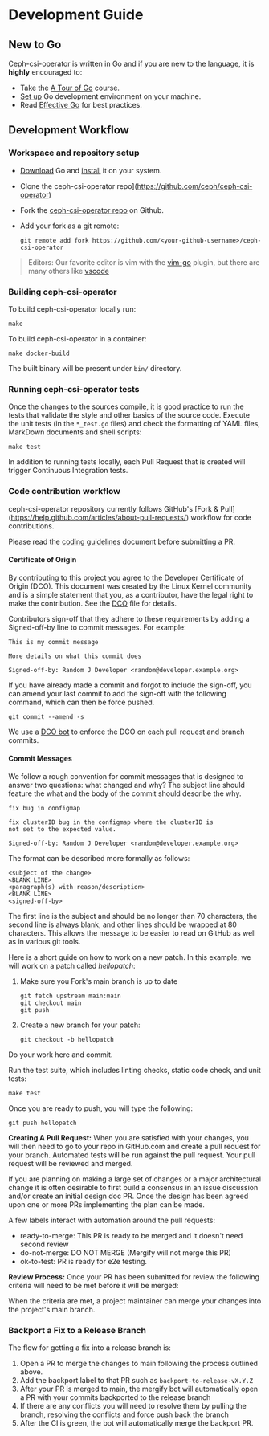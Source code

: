 # Development Guide

## New to Go

Ceph-csi-operator is written in Go and if you are new to the language,
it is **highly** encouraged to:

* Take the [A Tour of Go](http://tour.golang.org/welcome/1) course.
* [Set up](https://golang.org/doc/code.html) Go development environment on your machine.
* Read [Effective Go](https://golang.org/doc/effective_go.html) for best practices.

## Development Workflow

### Workspace and repository setup

* [Download](https://golang.org/dl/) Go and
   [install](https://golang.org/doc/install) it on your system.
* Clone the ceph-csi-operator
  repo](<https://github.com/ceph/ceph-csi-operator>)
* Fork the [ceph-csi-operator repo](https://github.com/ceph/ceph-csi-operator) on Github.
* Add your fork as a git remote:

    ```console
    git remote add fork https://github.com/<your-github-username>/ceph-csi-operator
    ```

> Editors: Our favorite editor is vim with the [vim-go](https://github.com/fatih/vim-go)
> plugin, but there are many others like [vscode](https://github.com/Microsoft/vscode-go)

### Building ceph-csi-operator

To build ceph-csi-operator locally run:

```console
make
```

To build ceph-csi-operator in a container:

```console
make docker-build
```

The built binary will be present under `bin/` directory.

### Running ceph-csi-operator tests

Once the changes to the sources compile, it is good practice to run the tests that validate the style and other basics of the source code. Execute the unit tests (in the `*_test.go` files) and check the formatting of YAML files, MarkDown documents and shell scripts:

```console
make test
```

In addition to running tests locally, each Pull Request that is created will
trigger Continuous Integration tests.

### Code contribution workflow

ceph-csi-operator repository currently follows GitHub's
[Fork & Pull] (<https://help.github.com/articles/about-pull-requests/>) workflow
for code contributions.

Please read the [coding guidelines](coding.md) document before submitting a PR.

#### Certificate of Origin

By contributing to this project you agree to the Developer Certificate of Origin (DCO). This document was created by the Linux Kernel community and is a simple statement that you, as a contributor, have the legal right to make the contribution. See the [DCO](DCO) file for details.

Contributors sign-off that they adhere to these requirements by adding a Signed-off-by line to commit messages. For example:

```text
This is my commit message

More details on what this commit does

Signed-off-by: Random J Developer <random@developer.example.org>
```

If you have already made a commit and forgot to include the sign-off, you can amend your last commit to add the sign-off with the following command, which can then be force pushed.

```console
git commit --amend -s
```

We use a [DCO bot](https://github.com/apps/dco) to enforce the DCO on each pull request and branch commits.

#### Commit Messages

We follow a rough convention for commit messages that is designed to answer two questions: what changed and why? The subject line should feature the what and the body of the commit should describe the why.

```text
fix bug in configmap

fix clusterID bug in the configmap where the clusterID is
not set to the expected value.

Signed-off-by: Random J Developer <random@developer.example.org>
```

The format can be described more formally as follows:

```text
<subject of the change>
<BLANK LINE>
<paragraph(s) with reason/description>
<BLANK LINE>
<signed-off-by>
```

The first line is the subject and should be no longer than 70 characters, the second line is always blank, and other lines should be wrapped at 80 characters. This allows the message to be easier to read on GitHub as well as in various git tools.

Here is a short guide on how to work on a new patch. In this example, we will work on a patch called *hellopatch*:

1. Make sure you Fork's main branch is up to date

    ```console
    git fetch upstream main:main
    git checkout main
    git push
    ```

2. Create a new branch for your patch:

    ```console
    git checkout -b hellopatch
    ```

Do your work here and commit.

Run the test suite, which includes linting checks, static code check, and unit tests:

```console
make test
```

Once you are ready to push, you will type the following:

```console
git push hellopatch
```

**Creating A Pull Request:**
When you are satisfied with your changes, you will then need to go to your repo in GitHub.com and create a pull request for your branch. Automated tests will be run against the pull request. Your pull request will be reviewed and merged.

If you are planning on making a large set of changes or a major architectural change it is often desirable to first build a consensus in an issue discussion and/or create an initial design doc PR. Once the design has been agreed upon one or more PRs implementing the plan can be made.

A few labels interact with automation around the pull requests:

* ready-to-merge: This PR is ready to be merged and it doesn't need second review
* do-not-merge: DO NOT MERGE (Mergify will not merge this PR)
* ok-to-test: PR is ready for e2e testing.

**Review Process:**
Once your PR has been submitted for review the following criteria will need to be met before it will be merged:

When the criteria are met, a project maintainer can merge your changes into the project's main branch.

### Backport a Fix to a Release Branch

The flow for getting a fix into a release branch is:

1. Open a PR to merge the changes to main following the process outlined above.
2. Add the backport label to that PR such as `backport-to-release-vX.Y.Z`
3. After your PR is merged to main, the mergify bot will automatically open a PR with your commits backported to the release branch
4. If there are any conflicts you will need to resolve them by pulling the branch, resolving the conflicts and force push back the branch
5. After the CI is green, the bot will automatically merge the backport PR.
